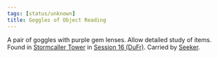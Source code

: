 ```yaml
---
tags: [status/unknown]
title: Goggles of Object Reading
---
```


A pair of goggles with purple gem lenses. Allow detailed study of items. Found in [Stormcaller Tower](<../../../../gazetteer/greater-dunmar/dunmari-basin/stormcaller-tower.md>) in [Session 16 (DuFr)](<../../session-notes/session-16-dufr.md>). Carried by [Seeker](<../../../../people/pcs/dunmar-fellowship/seeker.md>).

